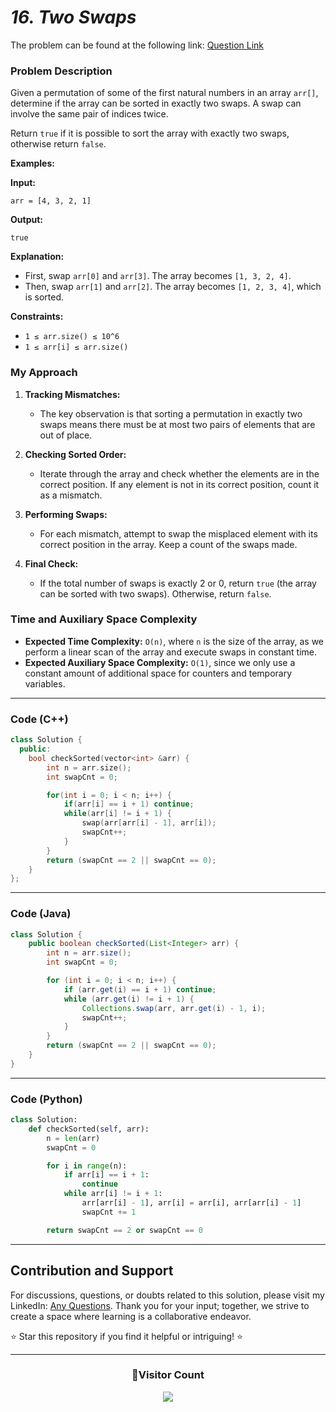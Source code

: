 # _16. Two Swaps_

The problem can be found at the following link: [Question Link](https://www.geeksforgeeks.org/problems/two-swaps--155623/1)

### **Problem Description**

Given a permutation of some of the first natural numbers in an array `arr[]`, determine if the array can be sorted in exactly two swaps. A swap can involve the same pair of indices twice.

Return `true` if it is possible to sort the array with exactly two swaps, otherwise return `false`.

**Examples:**

**Input:**

`arr = [4, 3, 2, 1]`

**Output:**

`true`

**Explanation:**

- First, swap `arr[0]` and `arr[3]`. The array becomes `[1, 3, 2, 4]`.
- Then, swap `arr[1]` and `arr[2]`. The array becomes `[1, 2, 3, 4]`, which is sorted.

**Constraints:**

- `1 ≤ arr.size() ≤ 10^6`
- `1 ≤ arr[i] ≤ arr.size()`

### **My Approach**

1. **Tracking Mismatches:**
   - The key observation is that sorting a permutation in exactly two swaps means there must be at most two pairs of elements that are out of place.
2. **Checking Sorted Order:**

   - Iterate through the array and check whether the elements are in the correct position. If any element is not in its correct position, count it as a mismatch.

3. **Performing Swaps:**

   - For each mismatch, attempt to swap the misplaced element with its correct position in the array. Keep a count of the swaps made.

4. **Final Check:**
   - If the total number of swaps is exactly 2 or 0, return `true` (the array can be sorted with two swaps). Otherwise, return `false`.

### **Time and Auxiliary Space Complexity**

- **Expected Time Complexity:** `O(n)`, where `n` is the size of the array, as we perform a linear scan of the array and execute swaps in constant time.
- **Expected Auxiliary Space Complexity:** `O(1)`, since we only use a constant amount of additional space for counters and temporary variables.

---

### **Code (C++)**

```cpp
class Solution {
  public:
    bool checkSorted(vector<int> &arr) {
        int n = arr.size();
        int swapCnt = 0;

        for(int i = 0; i < n; i++) {
            if(arr[i] == i + 1) continue;
            while(arr[i] != i + 1) {
                swap(arr[arr[i] - 1], arr[i]);
                swapCnt++;
            }
        }
        return (swapCnt == 2 || swapCnt == 0);
    }
};
```

---

### **Code (Java)**

```java
class Solution {
    public boolean checkSorted(List<Integer> arr) {
        int n = arr.size();
        int swapCnt = 0;

        for (int i = 0; i < n; i++) {
            if (arr.get(i) == i + 1) continue;
            while (arr.get(i) != i + 1) {
                Collections.swap(arr, arr.get(i) - 1, i);
                swapCnt++;
            }
        }
        return (swapCnt == 2 || swapCnt == 0);
    }
}
```

---

### **Code (Python)**

```python
class Solution:
    def checkSorted(self, arr):
        n = len(arr)
        swapCnt = 0

        for i in range(n):
            if arr[i] == i + 1:
                continue
            while arr[i] != i + 1:
                arr[arr[i] - 1], arr[i] = arr[i], arr[arr[i] - 1]
                swapCnt += 1

        return swapCnt == 2 or swapCnt == 0
```

---

## **Contribution and Support**

For discussions, questions, or doubts related to this solution, please visit my LinkedIn: [Any Questions](https://www.linkedin.com/in/patel-hetkumar-sandipbhai-8b110525a/). Thank you for your input; together, we strive to create a space where learning is a collaborative endeavor.

⭐ Star this repository if you find it helpful or intriguing! ⭐

---

<div align="center">
  <h3><b>📍Visitor Count</b></h3>
</div>

<p align="center">   
  <img src="https://visitor-badge.laobi.icu/badge?page_id=Hunterdii.GeeksforGeeks-POTD" />  
</p>
